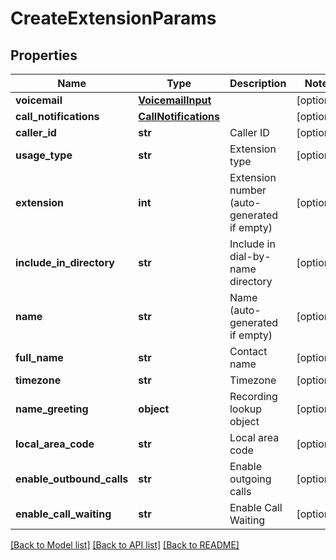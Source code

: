 # CreateExtensionParams

## Properties
Name | Type | Description | Notes
------------ | ------------- | ------------- | -------------
**voicemail** | [**VoicemailInput**](VoicemailInput.md) |  | [optional] 
**call_notifications** | [**CallNotifications**](CallNotifications.md) |  | [optional] 
**caller_id** | **str** | Caller ID | [optional] 
**usage_type** | **str** | Extension type | [optional] 
**extension** | **int** | Extension number (auto-generated if empty) | [optional] 
**include_in_directory** | **str** | Include in dial-by-name directory | [optional] 
**name** | **str** | Name (auto-generated if empty) | [optional] 
**full_name** | **str** | Contact name | [optional] 
**timezone** | **str** | Timezone | [optional] 
**name_greeting** | **object** | Recording lookup object | [optional] 
**local_area_code** | **str** | Local area code | [optional] 
**enable_outbound_calls** | **str** | Enable outgoing calls | [optional] 
**enable_call_waiting** | **str** | Enable Call Waiting | [optional] 

[[Back to Model list]](../README.md#documentation-for-models) [[Back to API list]](../README.md#documentation-for-api-endpoints) [[Back to README]](../README.md)


